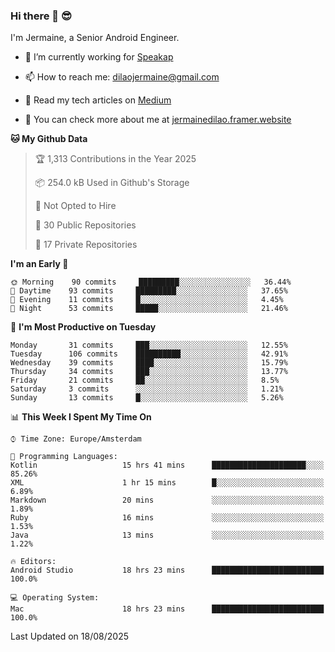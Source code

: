 ### Hi there 👋 😎
I'm Jermaine, a Senior Android Engineer.

- 🔭 I’m currently working for [Speakap](https://www.speakap.com/)

- 📫 How to reach me: dilaojermaine@gmail.com

- 📖 Read my tech articles on [Medium](https://jermainedilao.medium.com/)

- 👀 You can check more about me at [jermainedilao.framer.website](https://jermainedilao.framer.website)

<!--
**jermainedilao/jermainedilao** is a ✨ _special_ ✨ repository because its `README.md` (this file) appears on your GitHub profile.

Here are some ideas to get you started:

- 🔭 I’m currently working on ...
- 🌱 I’m currently learning ...
- 👯 I’m looking to collaborate on ...
- 🤔 I’m looking for help with ...
- 💬 Ask me about ...
- 📫 How to reach me: ...
- 😄 Pronouns: ...
- ⚡ Fun fact: ...
-->

<!--START_SECTION:waka-->
**🐱 My Github Data** 

> 🏆 1,313 Contributions in the Year 2025
 > 
> 📦 254.0 kB Used in Github's Storage 
 > 
> 🚫 Not Opted to Hire
 > 
> 📜 30 Public Repositories 
 > 
> 🔑 17 Private Repositories  
 > 
**I'm an Early 🐤** 

```text
🌞 Morning    90 commits     █████████░░░░░░░░░░░░░░░░   36.44% 
🌆 Daytime    93 commits     █████████░░░░░░░░░░░░░░░░   37.65% 
🌃 Evening    11 commits     █░░░░░░░░░░░░░░░░░░░░░░░░   4.45% 
🌙 Night      53 commits     █████░░░░░░░░░░░░░░░░░░░░   21.46%

```
📅 **I'm Most Productive on Tuesday** 

```text
Monday       31 commits     ███░░░░░░░░░░░░░░░░░░░░░░   12.55% 
Tuesday      106 commits    ██████████░░░░░░░░░░░░░░░   42.91% 
Wednesday    39 commits     ████░░░░░░░░░░░░░░░░░░░░░   15.79% 
Thursday     34 commits     ███░░░░░░░░░░░░░░░░░░░░░░   13.77% 
Friday       21 commits     ██░░░░░░░░░░░░░░░░░░░░░░░   8.5% 
Saturday     3 commits      ░░░░░░░░░░░░░░░░░░░░░░░░░   1.21% 
Sunday       13 commits     █░░░░░░░░░░░░░░░░░░░░░░░░   5.26%

```


📊 **This Week I Spent My Time On** 

```text
⌚︎ Time Zone: Europe/Amsterdam

💬 Programming Languages: 
Kotlin                   15 hrs 41 mins      █████████████████████░░░░   85.26% 
XML                      1 hr 15 mins        █░░░░░░░░░░░░░░░░░░░░░░░░   6.89% 
Markdown                 20 mins             ░░░░░░░░░░░░░░░░░░░░░░░░░   1.89% 
Ruby                     16 mins             ░░░░░░░░░░░░░░░░░░░░░░░░░   1.53% 
Java                     13 mins             ░░░░░░░░░░░░░░░░░░░░░░░░░   1.22%

🔥 Editors: 
Android Studio           18 hrs 23 mins      █████████████████████████   100.0%

💻 Operating System: 
Mac                      18 hrs 23 mins      █████████████████████████   100.0%

```


 Last Updated on 18/08/2025
<!--END_SECTION:waka-->
